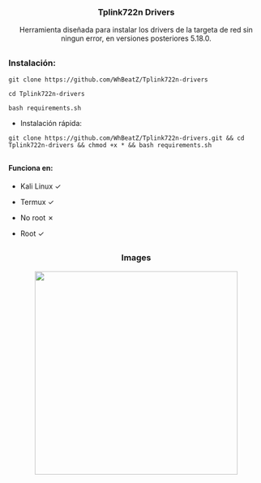 <h3><p align="center">Tplink722n Drivers</p></h3>
<p align="center">Herramienta diseñada para instalar los drivers de la targeta de red sin ningun error, en versiones posteriores 5.18.0.</p>

##

<h3>Instalación:</h3>

```
git clone https://github.com/WhBeatZ/Tplink722n-drivers
```

```
cd Tplink722n-drivers
```

```
bash requirements.sh
```

- Instalación rápida:

```
git clone https://github.com/WhBeatZ/Tplink722n-drivers.git && cd Tplink722n-drivers && chmod +x * && bash requirements.sh
```

##

<h4>Funciona en:</h4>

- Kali Linux ✓

- Termux ✓

- No root ✗

- Root ✓

##

<h3><p align="center">Images</p></h3>
<p align="center">
  <img src="https://github.com/WhBeatZ/Tplink722n-drivers/blob/main/files/image1.png" height="400px">
 </p>
